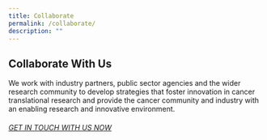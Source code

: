 ```yaml
---
title: Collaborate
permalink: /collaborate/
description: ""
---
```

Collaborate With Us
-------------------

We work with industry partners, public sector agencies and the wider research community to develop strategies that foster innovation in cancer translational research and provide the cancer community and industry with an enabling research and innovative environment.

###### [GET IN TOUCH WITH US NOW](/contact-us/)